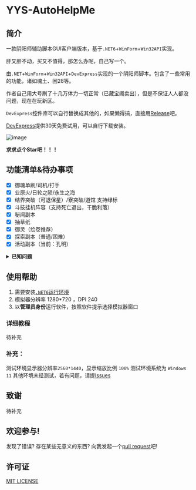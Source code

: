 # YYS-AutoHelpMe

## 简介

一款阴阳师辅助脚本GUI客户端版本，基于`.NET6`+`WinForm`+`Win32API`实现。

肝又肝不动，买又不值得，那怎么办呢，自己写一个。

由`.NET`+`WinForm`+`Win32API`+`DevExpress`实现的一个阴阳师脚本。包含了一些常用的功能，诸如魂土、困28等。

作者自己用大号刷了十几万体力一切正常（已藏宝阁卖出），但是不保证人人都没问题，现在在玩新区。

`DevExpress`控件库可以自行替换成其他的，如果懒得搞，直接用[Release](https://github.com/YaKun9/YYS-AutoHelpMe/releases)吧。

[DevExpress](https://www.devexpress.com/products/net/controls/winforms/)提供30天免费试用，可以自行下载安装。

![image](https://github.com/YaKun9/YYS-AutoHelpMe/assets/131952790/953f424c-0177-4f88-b565-b356f573979f)

**求求点个Star吧！！！**


## 功能清单&待办事项

- [x] 御魂单刷/司机/打手
- [x] 业原火/日轮之陨/永生之海
- [x] 结界突破（可退保星）/寮突破/道馆 支持绿标
- [x] 斗技挂机阵容（支持死亡退出，干脆利落）
- [x] 秘闻副本
- [x] 抽草纸
- [x] 御灵（绘卷推荐）
- [x] 探索副本（普通/困难）
- [x] 活动副本（当前：孔明）

<details><summary><strong>已知问题</strong></summary>

- [ ] 探索副本时，结界票满会自动前往突破（设置无效）	
  
</details>

## 使用帮助

1. 需要安装[`.NET6`运行环境](https://dotnet.microsoft.com/zh-cn/download/dotnet/thank-you/runtime-desktop-6.0.14-windows-x64-installer)
2. 模拟器分辨率 1280*720 ，DPI 240
3. 以**管理员身份**运行软件，按照软件提示选择模拟器窗口

### 详细教程

待补充

### 补充：
测试环境显示器分辨率`2560*1440`，显示缩放比例 `100%`
测试环境系统为 `Windows 11`
其他环境未经测试，若有问题，请提[Issues](https://github.com/YaKun9/YYS-AutoHelpMe/issues)

## 致谢

待补充


## 欢迎参与!

发现了错误? 存在某些无意义的东西? 向我发起一个[pull request](https://github.com/YaKun9/YYS-AutoHelpMe/pulls)吧!

## 许可证

[MIT LICENSE](https://github.com/YaKun9/YYS-AutoHelpMe/blob/main/LICENSE)
